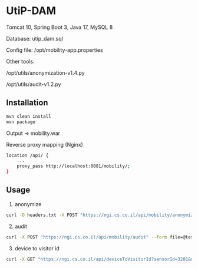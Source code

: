 # UtiP-DAM

Tomcat 10, Spring Boot 3, Java 17, MySQL 8

Database: utip_dam.sql

Config file: /opt/mobility-app.properties

Other tools: 

/opt/utils/anonymization-v1.4.py

/opt/utils/audit-v1.2.py

## Installation

```bash
mvn clean install
mvn package
```

Output -> mobility.war

Reverse proxy mapping (Nginx)

```bash
location /api/ {
    ...
    proxy_pass http://localhost:8081/mobility/;
}
```

## Usage

1. anonymize

```bash
curl -D headers.txt -X POST "https://ngi.cs.co.il/api/mobility/anonymize" --form file=@test.csv --form k=2
```

2. audit

```bash
curl -X POST "https://ngi.cs.co.il/api/mobility/audit" --form file=@test.csv --form k=2
```

3. device to visitor id

```bash
curl -X GET "https://ngi.cs.co.il/api/deviceToVisitorId?sensorId=3281&mac=4C:75:25:97:D1:FD"
```